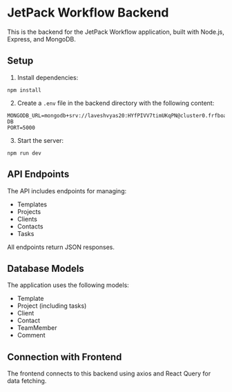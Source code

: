 
# JetPack Workflow Backend

This is the backend for the JetPack Workflow application, built with Node.js, Express, and MongoDB.

## Setup

1. Install dependencies:
```
npm install
```

2. Create a `.env` file in the backend directory with the following content:
```
MONGODB_URL=mongodb+srv://laveshvyas20:HYfPIVV7timUKqPN@cluster0.frfboac.mongodb.net/Inshort-DB
PORT=5000
```

3. Start the server:
```
npm run dev
```

## API Endpoints

The API includes endpoints for managing:
- Templates
- Projects
- Clients
- Contacts
- Tasks

All endpoints return JSON responses.

## Database Models

The application uses the following models:
- Template
- Project (including tasks)
- Client
- Contact
- TeamMember
- Comment

## Connection with Frontend

The frontend connects to this backend using axios and React Query for data fetching.
